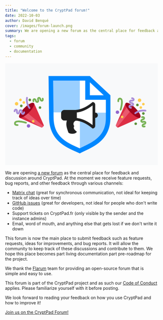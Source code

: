 ```yaml
---
title: "Welcome to the CryptPad forum!"
date: 2022-10-03
author: David Benqué
cover: /images/forum-launch.png
summary: We are opening a new forum as the central place for feedback and discussion around CryptPad
tags:
  - forum
  - community
  - documentation
---
```


![the cryptpad forum logo surrounded by two party poppers](/images/forum-launch.png)

We are opening [a new forum](https://forum.cryptpad.org) as the central place for feedback and discussion around CryptPad. At the moment we receive feature requests, bug reports, and other feedback through various channels: 
- [Matrix chat](https://matrix.to/#/#cryptpad:matrix.xwiki.com) (great for synchronous communication, not ideal for keeping track of ideas over time)
- [GitHub issues](https://github.com/xwiki-labs/cryptpad/issues) (great for developers, not ideal for people who don't write code)
- Support tickets on CryptPad.fr (only visible by the sender and the instance admins)
- Email, word of mouth, and anything else that gets lost if we don't write it down

This forum is now the main place to submit feedback such as feature requests, ideas for improvements, and bug reports. It will allow the community to keep track of these discussions and contribute to them. We hope this place becomes part living documentation part pre-roadmap for the project.

We thank the [Flarum](https://flarum.org/) team for providing an open-source forum that is simple and easy to use.

This forum is part of the CryptPad project and as such our [Code of Conduct](https://github.com/xwiki-labs/cryptpad/blob/main/CODE_OF_CONDUCT.md) applies. Please familiarize yourself with it before posting.

We look forward to reading your feedback on how you use CryptPad and how to improve it!

[Join us on the CryptPad Forum!](https://forum.cryptpad.org)